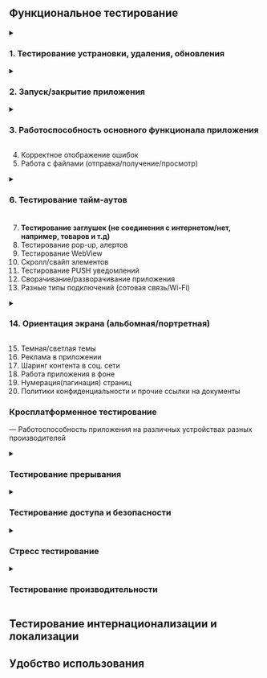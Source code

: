  
## Функциональное тестирование ##

<details><summary><h3>1. Тестирование устрановки, удаления, обновления</h3></summary><br>

1. Установить приложение, проверить номер версии   
3. Удалить приложение  
4. Переустановить приложение  
5. Начать установку приложения и прервать ее отключив интернет  
6. Начать установку приложения и прервать ее отключив телефон  
7. Установить приложение переключившись в процессе с WIFI на мобильный интернет  
8. Установить приложение переключившись в процессе с мобильного интернета на WIFI   
9. Установить приложение переключившись в процессе с WIFI на другой WIFI   
10. Обновить приложение, проверить номер версии   
11. Установить более старую версию и обновится с нее до последней версии  
12. Обновить приложение в процессе выключив телефон  
13. Обновить приложение в процессе выключив интернет  
14. Обновить приложение в процессе переключившись с WIFI на мобильный интернет  
15. Обновить приложение в процессе переключившись с мобильного интернета на  WIFI  
16. Обновить приложение переключившись в процессе с WIFI на другой WIFI   
17. Удалить старую версию приложения и установить последнюю  
  
---
  
</details>

<details><summary><h3>2. Запуск/закрытие приложения</h3></summary><br>
 
1. Убедитесь, что логотип приложения с именем приложения присутствует в диспетчере приложений и пользователь может его выбрать  
2. Отображение Splash Screen, при запуске приложения    
3. Убедитесь, что приложение появляется в диспетчере задач после запуска приложения.
4. Убедитесь, что Приложение уведомляет пользователя о длительном времени запуска
5. Убедитесь, что приложение появляется после перезапуска приложения
6. Убедитесь, что приложение не отображается в диспетчере задач после закрытия приложения.
7. Убедитесь, что пользователь может выйти из приложения с помощью любой формы режимов выхода, такихкак Flap, Slider, End Key или опция Exit  в приложении и из любой точки.
 
 
 ---
 </details>

<details><summary><h3>3. Работоспособность основного функционала приложения</h3></summary><br>
  
<details><summary>1. Тестирование аутентификации</summary><br>

- По электронной почте  
- По номеру телефона
- Face id  
- Приложение генерирующее пароль  
- SMS  
- Touch ID  
- Social login  
- Звонок от робота  
- QR code  
- Кодовое слово/ответ на секретный вопрос
---
  
</details>

2. Регистрация  
3. Онбординг  
4. Валидация обязательных полей  
5. Навигация между разделами приложения  
6. Редактирование даwнных в профиле пользователя  

<details><summary>7. Тестирование оплаты подписки</summary><br>

1. Оплатить картой именной/безымянной при достаточном количестве средст 
2. Apple Pay при достаточном количестве средст  
3. Sunsung Pay при достаточном количестве средст  
4. Android Pay при достаточном количестве средст  
5. Проверить, что после оплаты, на счету находится правильная сумма  
6. Оплатить картой при недостаточном количестве средст(негативная)  
7. Произвести оплату просроченной картой(негативная)  
8. Оплатить несуществующей картой(негативная)  
9. Apple Pay при недостаточном количестве средст(негативная)  
10. Sunsung Pay при недостаточном количестве средст(негативная)  
11. Android Pay при недостаточном количестве средст(негативная)  
12. Начать оплату картой но на последнем этапе отменить(Прерывание)   
13. Apple Pay начать оплату но на последнем этапе отменить(Прерывание)  
14. Sunsung Pay начать оплату но на последнем этапе отменить(Прерывание)  
15. Android Pay начать оплату но на последнем этапе отменить(Прерывание)  
 
16. Продлить подписку при достаточном количестве средств на именной/безымянной карте  
17. Продлить подписку при достаточном количестве средств на Apple Pay  
18. Продлить подписку при достаточном количестве средств на Sumsung Pay  
19. Продлить подписку при достаточном количестве средств на Android Pay  
20. Проверить, что после продления подписки, на счету находится правильная сумма  
 
21. Продлить подписку при недостаточном количестве средств на карте(негативная)  
22. Продлить подписку просроченной картой(негативная)  
23. Продлить подписку несуществующей картой(негативная)  
24. Продлить подписку при недостаточном количестве средств на Apple Pay  
25. Продлить подписку при недостаточном количестве средств на Sumsung Pay  
26. Продлить подписку при недостаточном количестве средств на Android Pay 

27. Отключить подписку на карте  
28. Отключить подписку на Apple Pay  
29. Отключить подписку на Sumsung Pay  
30. Отключить подписку на Android Pay  
 
31. Возврат средств на карту  
32. Возврат средств на Apple Pay  
33. Возврат средств на карту Sumsung Pay  
34. Возврат средств на карту Android Pay  
 
35. Отказ передачи/приемки банком денег(показ инф. сообщения)  
  
---
  
</details>

8. Тестирование фильтров
9. Бонусы
---
  
</details>

4. Корректное отображение ошибок
5. Работа с файлами (отправка/получение/просмотр)
<details><summary><h3>6. Тестирование тайм-аутов<h3></summary><br>
 
1. Убедитесь, что приложение ведет себя правильно по истечении временного события во время работы приложения.
3. Убедитесь, что приложение правильно возобновляет работу из приостановленного состояния по истечении времени события.
4. Убедитесь, что приложение правильно запускается из состояния выхода по истечении временного события.
 
 ---
  
</details>
 
7. **Тестирование заглушек (не соединения с интернетом/нет, например, товаров и т.д)**
8. Тестирование pop-up, алертов
9. Тестирование WebView
10. Скролл/свайп элементов
11. Тестирование PUSH уведомлений
12. Сворачивание/разворачивание приложения
13. Разные типы подключений (сотовая связь/Wi-Fi)
<details><summary><h3>14. Ориентация экрана (альбомная/портретная)</h3></summary><br>
  
1. Запустить приложение на портретной ориентации  
2. Запустить приложение на альбомной ориентация  
3. Запустить приложение на портретной ориентации и поменять на альбомную  
4. Запустить приложение на альбомной ориентации и поменять на портретную  
5. Запустить приложение на портретной ориентации и поменять на альбомную при заблокированной портретной ориентации на уровне приложения  
6. Запустить приложение на альбомной ориентации и поменять на портретную при заблокированной альбомной ориентации на уровне приложения  
7. Запустить приложение на портретной ориентации и поменять на альбомную при заблокированной портретной ориентации на системном уровне  
8. Запустить приложение на альбомной ориентация и поменять на портретную при заблокированной албомной ориентации на системном уровне  
9. Переход в приложение из push-уведомления при портретной/альбомной ориентации  
10. Переход из другого приложения, которое было в портретной/альбомной ориентации  
11. Вращение устройства  
12. Отображение ориентации при прерывании  
13. Отображение overlay при портретной/альбомной ориентации  
14. Отображение видео в альбомной/портретной ориентации 
 ---

</details>

15. Темная/светлая темы
16. Реклама в приложении
17. Шаринг контента в соц. сети
18. Работа приложения в фоне
19. Нумерация(пагинация) страниц
20. Политики конфиденциальности и прочие ссылки на документы

### Кросплатформенное тестирование ###
— Работоспособность приложения на различных устройствах разных производителей
 
<details><summary><h3>Тестирование прерывания </h3></summary><br>

1.Получить оповещение из другого мобильного приложения   
2.Открыть сообщение из соцсетей  
3.Свернуть приложение  
4.Закрыть приложение  
5.Блокировать экран  
6.Выключить устройство  
7.Перезагрузить устройство  
8.Уведомление о низком заряде батареи  
9.Уведомление, что аккумулятор полностью заряжен  
10.Уведомление о подключении зарядки  
11.Уведомление об отключении зарядки  
12.Смена ориентации телефона  
13.Подключить наушники  
14.Отключить наушники  
15.Напоминания об обновлении приложения  
16.Уведомление будильника  
17.Получить входящий телефонный звонок  
18.Ответить на звонок  
19.Совершить звонок  
20.Получить СМС  
21.Подключить карту памяти  
22.Отключить карту памяти  
23.Карта памяти вышла из строя  
24.Аварийная сигнализация  
25.Потеря сетевого подключения  
26.Восстановление сетевого подключения  
  
  ---

</details> 
 

 <details><summary><h3>Тестирование доступа и безопасности </h3></summary><br>
<details><summary>1. Тестирование разрешений (доступ к камере/микрофону/галерее/и т.д.)</summary><br>

- Календарь  
- Камера  
- Контакты  
- Местоположение  
- Микрофон  
- Список вызовов  
- Телефон  
- Физическая активность  
- Хранилище  
- SMS
---
</details> 

2. Данные пользователя (пароли) не передаются в открытом виде
3. В полях, с вводом пароля и подтверждением пароля, данные скрываются астерисками
пароли)  
4. Ввод SQL, HTML, XSS инъекций.
5. Сопротивление автоматизированным процессам подбора имени пользователя, пароля, номера карты.
6. Проверка сертификатов.
 
 ---
  </details> 



 
<details><summary><h3>Стресс тестирование</h3> </summary><br>
 
<details><summary><h4>1. Тротлтинг интернета </h4> </summary><br>

1. Изменить интернет на LTE  
2. Изменить интернет на 2g  
3. Изменить интернет на 3g  
4. Изменить интернет на 4g  
5. Изменить интернет на 5g
---

</details>
 
<details><summary><h4>2. Тестирование реконектов</h4></summary><br>

Переключится с одного WIFI на другой  
Отключить мобильный интернет и WIFI  
Вернуть интернет  
Переключится с 2g на WIFI  
Переключится с 3g на WIFI  
Переключится с 4g на WIFI  
Переключится с 5g на WIFI  
Переключится с LTE на WIFI  
Переключится с WIFI на 2g  
Переключится с WIFI на 3g  
Переключится с WIFI на 4g  
Переключится с WIFI на 5g  
Переключится с WIFI на LTE  
Переключится с 2g на 3g  
Переключится с 2g на 4g  
Переключится с 2g на 5g  
Переключится с 2g на LTE  
Переключится с 3g на 2g  
Переключится с 3g на 4g  
Переключится с 3g на 5g  
Переключится с 3g на LTE  
Переключится с 4g на 3g  
Переключится с 4g на 2g  
Переключится с 4g на 5g  
Переключится с 4g на LTE  
Переключится с 5g на 3g  
Переключится с 5g на 4g  
Переключится с 5g на 2g  
Переключится с 5g на LTE  
Переключится с LTE на 3g  
Переключится с LTE на 4g  
Переключится с LTE на 5g  
Переключится с LTE на 2g  
Включить режим палета  
  
---

</details>

<details><summary><h4>3. Тротлинг процессора</h4></summary><br>

Максимальные показатели частоты  
Средние показатели частоты  
Минимальные показатели частоты 
  
---

</details>
 

4. Нехватка памяти
5. Загрузка батареи
6. Отказы
7. Большое количество взаимодействий пользователя с приложением (для этого может понадобиться имитация реальных условий состояния сети)
 ---

</details>
 
<details><summary><h3>Тестирование производительности</h3></summary><br>

 
 
Скорость обработки запросов при минимальной нагрузке процессора  
Скорость обработки запросов при средней нагрузке процессора  
Скорость обработки запросов при максимальной нагрузке процессора  
Сохраняются ли нормально данные при минимальной нагрузке процессора  
Сохраняются ли данные при максимальной нагрузке процессора  
Сохраняются ли данные при средней нагрузке процессора  
На сколько сильно садит баттарею при средней нагрузке процессора  
На сколько сильно садит баттарею при минимальной нагрузке процессора  
На сколько сильно садит баттарею при максимальной нагрузке процессора  
Производительность приложения при изменении сети WIFI / 2G / 3G / 4G / 5G  
Производительность приложения при прерывании сети WIFI / 2G / 3G / 4G / 5G  
Производительность приложения и потребление заряда при работе камеры/ GPS / видео / аудио и т.д   
 
  ---

</details>

## Тестирование интернационализации и локализации
 
## Удобство использования
